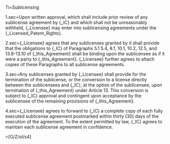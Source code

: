 Ti=Sublicensing

1.sec=Upon written approval, which shall include prior review of any sublicense agreement by {_IC} and which shall not be unreasonably withheld, {_Licensee} may enter into sublicensing agreements under the {_Licensed_Patent_Rights}.

2.sec={_Licensee} agrees that any sublicenses granted by it shall provide that the obligations to {_IC} of Paragraphs 5.1 5.4, 8.1, 10.1, 10.2, 12.5, and 13.8-13.10 of {_this_Agreement} shall be binding upon the sublicensee as if it were a party to {_this_Agreement}.  {_Licensee} further agrees to attach copies of these Paragraphs to all sublicense agreements.

3.sec=Any sublicenses granted by {_Licensee} shall provide for the termination of the sublicense, or the conversion to a license directly between the sublicensees and {_IC}, at the option of the sublicensee, upon termination of {_this_Agreement} under Article 13.  This conversion is subject to {_IC} approval and contingent upon acceptance by the sublicensee of the remaining provisions of {_this_Agreement}.

4.sec={_Licensee} agrees to forward to {_IC} a complete copy of each fully executed sublicense agreement postmarked within thirty (30) days of the execution of the agreement.  To the extent permitted by law, {_IC} agrees to maintain each sublicense agreement in confidence.

=[G/Z/ol/s4]
